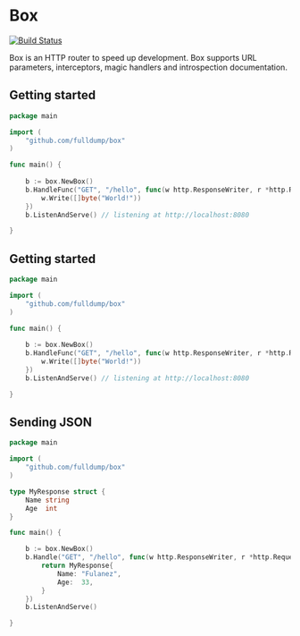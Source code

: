 # Box

[![Build Status](https://app.travis-ci.com/fulldump/box.svg?branch=master)](https://app.travis-ci.com/fulldump/box)

Box is an HTTP router to speed up development. Box supports URL parameters, interceptors, magic handlers
and introspection documentation.

## Getting started

```go
package main

import (
	"github.com/fulldump/box"
)

func main() {
	
	b := box.NewBox()
	b.HandleFunc("GET", "/hello", func(w http.ResponseWriter, r *http.Request) {
		w.Write([]byte("World!"))
	})
	b.ListenAndServe() // listening at http://localhost:8080

}
```

## Getting started

```go
package main

import (
	"github.com/fulldump/box"
)

func main() {
	
	b := box.NewBox()
	b.HandleFunc("GET", "/hello", func(w http.ResponseWriter, r *http.Request) {
		w.Write([]byte("World!"))
	})
	b.ListenAndServe() // listening at http://localhost:8080

}
```

## Sending JSON

```go
package main

import (
	"github.com/fulldump/box"
)

type MyResponse struct {
	Name string
	Age  int
}

func main() {

	b := box.NewBox()
	b.Handle("GET", "/hello", func(w http.ResponseWriter, r *http.Request) MyResponse {
		return MyResponse{
			Name: "Fulanez",
			Age:  33,
		}
	})
	b.ListenAndServe()

}
```